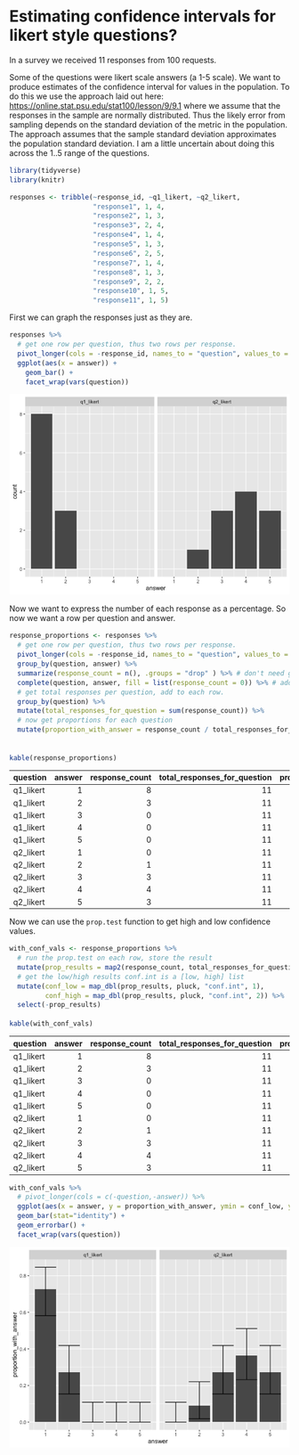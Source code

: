 Estimating confidence intervals for likert style questions?
================

In a survey we received 11 responses from 100 requests.

Some of the questions were likert scale answers (a 1-5 scale). We want
to produce estimates of the confidence interval for values in the
population. To do this we use the approach laid out here:
<https://online.stat.psu.edu/stat100/lesson/9/9.1> where we assume that
the responses in the sample are normally distributed. Thus the likely
error from sampling depends on the standard deviation of the metric in
the population. The approach assumes that the sample standard deviation
approximates the population standard deviation. I am a little uncertain
about doing this across the 1..5 range of the questions.

``` r
library(tidyverse)
library(knitr)
```

``` r
responses <- tribble(~response_id, ~q1_likert, ~q2_likert,
                     "response1", 1, 4,
                     "response2", 1, 3,
                     "response3", 2, 4,
                     "response4", 1, 4,
                     "response5", 1, 3,
                     "response6", 2, 5,
                     "response7", 1, 4,
                     "response8", 1, 3,
                     "response9", 2, 2,
                     "response10", 1, 5,
                     "response11", 1, 5)
```

First we can graph the responses just as they are.

``` r
responses %>% 
  # get one row per question, thus two rows per response.
  pivot_longer(cols = -response_id, names_to = "question", values_to = "answer") %>% 
  ggplot(aes(x = answer)) +
    geom_bar() + 
    facet_wrap(vars(question))
```

![](ProportionsExample_files/figure-gfm/unnamed-chunk-3-1.png)<!-- -->

Now we want to express the number of each response as a percentage. So
now we want a row per question and answer.

``` r
response_proportions <- responses %>% 
  # get one row per question, thus two rows per response.
  pivot_longer(cols = -response_id, names_to = "question", values_to = "answer") %>% 
  group_by(question, answer) %>% 
  summarize(response_count = n(), .groups = "drop" ) %>% # don't need groups later.
  complete(question, answer, fill = list(response_count = 0)) %>% # add zeros for unseen values
  # get total responses per question, add to each row.
  group_by(question) %>% 
  mutate(total_responses_for_question = sum(response_count)) %>% 
  # now get proportions for each question
  mutate(proportion_with_answer = response_count / total_responses_for_question)


kable(response_proportions)
```

| question  | answer | response_count | total_responses_for_question | proportion_with_answer |
|:----------|-------:|---------------:|-----------------------------:|-----------------------:|
| q1_likert |      1 |              8 |                           11 |              0.7272727 |
| q1_likert |      2 |              3 |                           11 |              0.2727273 |
| q1_likert |      3 |              0 |                           11 |              0.0000000 |
| q1_likert |      4 |              0 |                           11 |              0.0000000 |
| q1_likert |      5 |              0 |                           11 |              0.0000000 |
| q2_likert |      1 |              0 |                           11 |              0.0000000 |
| q2_likert |      2 |              1 |                           11 |              0.0909091 |
| q2_likert |      3 |              3 |                           11 |              0.2727273 |
| q2_likert |      4 |              4 |                           11 |              0.3636364 |
| q2_likert |      5 |              3 |                           11 |              0.2727273 |

Now we can use the `prop.test` function to get high and low confidence
values.

``` r
with_conf_vals <- response_proportions %>% 
  # run the prop.test on each row, store the result
  mutate(prop_results = map2(response_count, total_responses_for_question, prop.test, conf.level = .5)) %>% 
  # get the low/high results conf.int is a [low, high] list
  mutate(conf_low = map_dbl(prop_results, pluck, "conf.int", 1), 
         conf_high = map_dbl(prop_results, pluck, "conf.int", 2)) %>% 
  select(-prop_results)

kable(with_conf_vals)
```

| question  | answer | response_count | total_responses_for_question | proportion_with_answer |  conf_low | conf_high |
|:----------|-------:|---------------:|-----------------------------:|-----------------------:|----------:|----------:|
| q1_likert |      1 |              8 |                           11 |              0.7272727 | 0.5814948 | 0.8461105 |
| q1_likert |      2 |              3 |                           11 |              0.2727273 | 0.1538895 | 0.4185052 |
| q1_likert |      3 |              0 |                           11 |              0.0000000 | 0.0000000 | 0.1087737 |
| q1_likert |      4 |              0 |                           11 |              0.0000000 | 0.0000000 | 0.1087737 |
| q1_likert |      5 |              0 |                           11 |              0.0000000 | 0.0000000 | 0.1087737 |
| q2_likert |      1 |              0 |                           11 |              0.0000000 | 0.0000000 | 0.1087737 |
| q2_likert |      2 |              1 |                           11 |              0.0909091 | 0.0182403 | 0.2207040 |
| q2_likert |      3 |              3 |                           11 |              0.2727273 | 0.1538895 | 0.4185052 |
| q2_likert |      4 |              4 |                           11 |              0.3636364 | 0.2323003 | 0.5107506 |
| q2_likert |      5 |              3 |                           11 |              0.2727273 | 0.1538895 | 0.4185052 |

``` r
with_conf_vals %>% 
  # pivot_longer(cols = c(-question,-answer)) %>% 
  ggplot(aes(x = answer, y = proportion_with_answer, ymin = conf_low, ymax = conf_high)) +
  geom_bar(stat="identity") +
  geom_errorbar() +
  facet_wrap(vars(question))
```

![](ProportionsExample_files/figure-gfm/unnamed-chunk-6-1.png)<!-- -->
